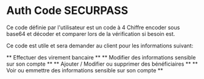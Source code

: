# Auth Code SECURPASS

Ce code définie par l'utilisateur est un code à 4 Chiffre encoder sous base64 et décoder et comparer lors de la vérification si besoin est.

Ce code est utile et sera demander au client pour les informations suivant:

** Effectuer des virement bancaire **
** Modifier des informations sensible sur son compte **
** Ajouter / Modifier ou supprimer des bénéficiaires **
** Voir ou emmettre des informations sensible sur son compte **
